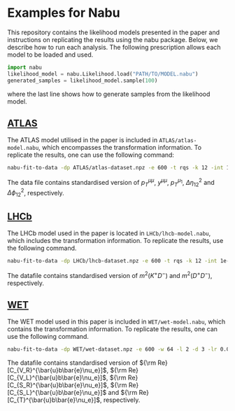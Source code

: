 # Examples for Nabu

This repository contains the likelihood models presented in the paper and instructions on replicating the results using the nabu package. Below, we describe how to run each analysis. The following prescription allows each model to be loaded and used.

```python
import nabu
likelihood_model = nabu.Likelihood.load("PATH/TO/MODEL.nabu")
generated_samples = likelihood_model.sample(100)
```

where the last line shows how to generate samples from the likelihood model.

## [ATLAS](https://inspirehep.net/literature/2791852)

The ATLAS model utilised in the paper is included in `ATLAS/atlas-model.nabu`, which encompasses the transformation information. To replicate the results, one can use the following command:

```bash
nabu-fit-to-data -dp ATLAS/atlas-dataset.npz -e 600 -t rqs -k 12 -int 1e-6 1 -tfrac 0.2990332256 -w 512 -l 8 -d 1 -perm random -lr 0.01 -mlr 1.0e-06
```

The data file contains standardised version of $p_T^{\mu\mu}$, $y^{\mu\mu}$, $p_T^{\mu_1}$, $\Delta \eta_{12}^2$ and $\Delta \phi_{12}^2$, respectively.

## [LHCb](https://lhcbproject.web.cern.ch/Publications/LHCbProjectPublic/LHCb-PAPER-2020-025.html)

The LHCb model used in the paper is located in `LHCb/lhcb-model.nabu`, which includes the transformation information. To replicate the results, use the following command.

```bash
nabu-fit-to-data -dp LHCb/lhcb-dataset.npz -e 600 -t rqs -k 12 -int 1e-6 1 -w 64 -l 8 -d 2 -lr 0.001 -mlr 1.0e-08
```

The datafile contains standardised version of $m^2(K^+D^-)$ and $m^2(D^+D^-)$, respectively.

## [WET](http://dx.doi.org/10.5281/zenodo.8027015)

The WET model used in this paper is included in `WET/wet-model.nabu`, which contains the transformation information. To replicate the results, one can use the following command.

```bash
nabu-fit-to-data -dp WET/wet-dataset.npz -e 600 -w 64 -l 2 -d 3 -lr 0.001 -mlr 0.0001
```

The datafile contains standardised version of ${\rm Re}[C_{V_R}^{\bar{u}b\bar{e}\nu_e}]$, ${\rm Re}[C_{V_L}^{\bar{u}b\bar{e}\nu_e}]$, ${\rm Re}[C_{S_R}^{\bar{u}b\bar{e}\nu_e}]$, ${\rm Re}[C_{S_L}^{\bar{u}b\bar{e}\nu_e}]$ and ${\rm Re}[C_{T}^{\bar{u}b\bar{e}\nu_e}]$, respectively.


